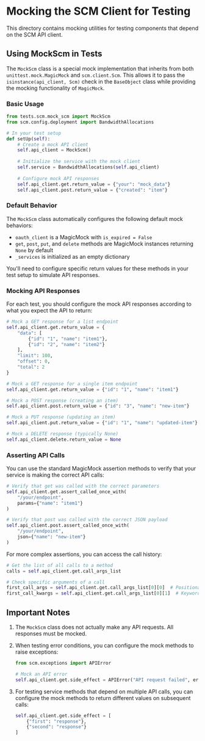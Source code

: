 # Mocking the SCM Client for Testing

This directory contains mocking utilities for testing components that depend on the SCM API client.

## Using MockScm in Tests

The `MockScm` class is a special mock implementation that inherits from both `unittest.mock.MagicMock` and `scm.client.Scm`. This allows it to pass the `isinstance(api_client, Scm)` check in the `BaseObject` class while providing the mocking functionality of `MagicMock`.

### Basic Usage

```python
from tests.scm.mock_scm import MockScm
from scm.config.deployment import BandwidthAllocations

# In your test setup
def setUp(self):
    # Create a mock API client
    self.api_client = MockScm()
    
    # Initialize the service with the mock client
    self.service = BandwidthAllocations(self.api_client)
    
    # Configure mock API responses
    self.api_client.get.return_value = {"your": "mock_data"}
    self.api_client.post.return_value = {"created": "item"}
```

### Default Behavior

The `MockScm` class automatically configures the following default mock behaviors:

- `oauth_client` is a MagicMock with `is_expired = False`
- `get`, `post`, `put`, and `delete` methods are MagicMock instances returning `None` by default
- `_services` is initialized as an empty dictionary

You'll need to configure specific return values for these methods in your test setup to simulate API responses.

### Mocking API Responses

For each test, you should configure the mock API responses according to what you expect the API to return:

```python
# Mock a GET response for a list endpoint
self.api_client.get.return_value = {
    "data": [
        {"id": "1", "name": "item1"},
        {"id": "2", "name": "item2"}
    ],
    "limit": 100,
    "offset": 0,
    "total": 2
}

# Mock a GET response for a single item endpoint
self.api_client.get.return_value = {"id": "1", "name": "item1"}

# Mock a POST response (creating an item)
self.api_client.post.return_value = {"id": "3", "name": "new-item"}

# Mock a PUT response (updating an item)
self.api_client.put.return_value = {"id": "1", "name": "updated-item"}

# Mock a DELETE response (typically None)
self.api_client.delete.return_value = None
```

### Asserting API Calls

You can use the standard MagicMock assertion methods to verify that your service is making the correct API calls:

```python
# Verify that get was called with the correct parameters
self.api_client.get.assert_called_once_with(
    "/your/endpoint",
    params={"name": "item1"}
)

# Verify that post was called with the correct JSON payload
self.api_client.post.assert_called_once_with(
    "/your/endpoint",
    json={"name": "new-item"}
)
```

For more complex assertions, you can access the call history:

```python
# Get the list of all calls to a method
calls = self.api_client.get.call_args_list

# Check specific arguments of a call
first_call_args = self.api_client.get.call_args_list[0][0]  # Positional args of first call
first_call_kwargs = self.api_client.get.call_args_list[0][1]  # Keyword args of first call
```

## Important Notes

1. The `MockScm` class does not actually make any API requests. All responses must be mocked.
2. When testing error conditions, you can configure the mock methods to raise exceptions:

   ```python
   from scm.exceptions import APIError
   
   # Mock an API error
   self.api_client.get.side_effect = APIError("API request failed", error_code="E001")
   ```

3. For testing service methods that depend on multiple API calls, you can configure the mock methods to return different values on subsequent calls:

   ```python
   self.api_client.get.side_effect = [
       {"first": "response"},
       {"second": "response"}
   ]
   ```
